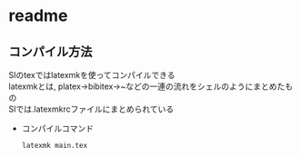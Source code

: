 # readme
## コンパイル方法
SIのtexではlatexmkを使ってコンパイルできる  
latexmkとは, platex->bibitex->~などの一連の流れをシェルのようにまとめたもの  
SIでは.latexmkrcファイルにまとめられている  
- コンパイルコマンド
  ~~~bash
  latexmk main.tex
  ~~~